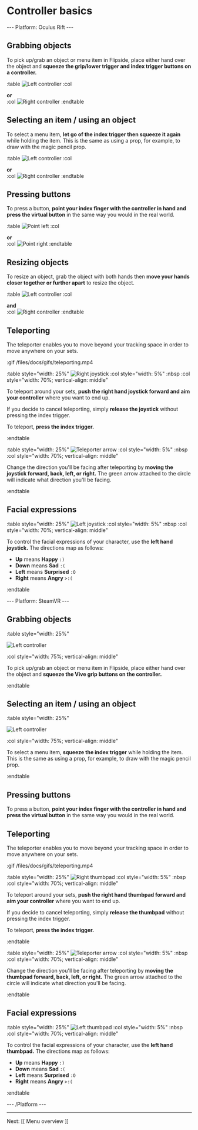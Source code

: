 # Controller basics

--- Platform: Oculus Rift ---

## Grabbing objects

To pick up/grab an object or menu item in Flipside, place either hand over the object and **squeeze the grip/lower trigger and index trigger buttons on a controller.**

:table
	![Left controller](/files/docs/graphics/Oculus-touch-alt_L-trigger_L-grip.png)
:col
	<div class="center middle"><b>or</b></div>
:col
	![Right controller](/files/docs/graphics/Oculus-touch_R-trigger_R-grip.png)
:endtable

## Selecting an item / using an object

To select a menu item, **let go of the index trigger then squeeze it again** while holding the item. This is the same as using a prop, for example,
to draw with the magic pencil prop.

:table
	![Left controller](/files/docs/graphics/Oculus-touch_L-trigger_L-grip.png)
:col
	<div class="center middle"><b>or</b></div>
:col
	![Right controller](/files/docs/graphics/Oculus-touch_R-trigger-f_R-grip.png)
:endtable

## Pressing buttons

To press a button, **point your index finger with the controller in hand and press the virtual button** in the same way you would in the real world.

:table
	![Point left](/files/docs/graphics/Oculus-touch_L-point.png)
:col
	<div class="center middle"><b>or</b></div>
:col
	![Point right](/files/docs/graphics/Oculus-touch_R-point.png)
:endtable

## Resizing objects

To resize an object, grab the object with both hands then **move your hands closer together or further apart** to resize the object.

:table
	![Left controller](/files/docs/graphics/Oculus-touch-alt_L-trigger_L-grip.png)
:col
	<div class="center middle"><b>and</b></div>
:col
	![Right controller](/files/docs/graphics/Oculus-touch_R-trigger_R-grip.png)
:endtable

## Teleporting

The teleporter enables you to move beyond your tracking space in order to move anywhere
on your sets.

:gif /files/docs/gifs/teleporting.mp4

:table style="width: 25%"
	![Right joystick](/files/docs/graphics/Oculus-touch_R-joystick.png)
:col style="width: 5%"
	:nbsp
:col style="width: 70%; vertical-align: middle"

To teleport around your sets, **push the right hand joystick forward and aim your controller** where you want to end up.

If you decide to cancel teleporting, simply **release the joystick** without pressing the index trigger.

To teleport, **press the index trigger.**

:endtable

:table style="width: 25%"
	![Teleporter arrow](/files/docs/graphics/teleport-arrow.png)
:col style="width: 5%"
	:nbsp
:col style="width: 70%; vertical-align: middle"

Change the direction you'll be facing after teleporting by **moving the joystick forward, back, left, or right.** The green arrow attached to the circle will indicate what direction you'll be facing.

:endtable

## Facial expressions

:table style="width: 25%"
	![Left joystick](/files/docs/graphics/Oculus-touch_L-joystick.png)
:col style="width: 5%"
	:nbsp
:col style="width: 70%; vertical-align: middle"
	
To control the facial expressions of your character, use the **left hand joystick.** The directions map as follows:

* **Up** means **Happy** `:)`
* **Down** means **Sad** `:(`
* **Left** means **Surprised** `:O`
* **Right** means **Angry** `>:(`
	
:endtable

--- Platform: SteamVR ---

## Grabbing objects

:table style="width: 25%"

![Left controller](/files/docs/graphics/Vive_grip.png)

:col style="width: 75%; vertical-align: middle"

To pick up/grab an object or menu item in Flipside, place either hand over the object and **squeeze the Vive grip buttons on the controller.**

:endtable

## Selecting an item / using an object

:table style="width: 25%"

![Left controller](/files/docs/graphics/Vive_grip-f_trigger.png)

:col style="width: 75%; vertical-align: middle"

To select a menu item, **squeeze the index trigger** while holding the item. This is the same as using a prop, for example,
to draw with the magic pencil prop.

:endtable

## Pressing buttons

To press a button, **point your index finger with the controller in hand and press the virtual button** in the same way you would in the real world.

## Teleporting

The teleporter enables you to move beyond your tracking space in order to move anywhere
on your sets.

:gif /files/docs/gifs/teleporting.mp4

:table style="width: 25%"
	![Right thumbpad](/files/docs/graphics/Vive_joystick.png)
:col style="width: 5%"
	:nbsp
:col style="width: 70%; vertical-align: middle"

To teleport around your sets, **push the right hand thumbpad forward and aim your controller** where you want to end up.

If you decide to cancel teleporting, simply **release the thumbpad** without pressing the index trigger.

To teleport, **press the index trigger.**

:endtable

:table style="width: 25%"
	![Teleporter arrow](/files/docs/graphics/teleport-arrow.png)
:col style="width: 5%"
	:nbsp
:col style="width: 70%; vertical-align: middle"

Change the direction you'll be facing after teleporting by **moving the thumbpad forward, back, left, or right.** The green arrow attached to the circle will indicate what direction you'll be facing.

:endtable

## Facial expressions

:table style="width: 25%"
	![Left thumbpad](/files/docs/graphics/Vive_joystick.png)
:col style="width: 5%"
	:nbsp
:col style="width: 70%; vertical-align: middle"
	
To control the facial expressions of your character, use the **left hand thumbpad.** The directions map as follows:

* **Up** means **Happy** `:)`
* **Down** means **Sad** `:(`
* **Left** means **Surprised** `:O`
* **Right** means **Angry** `>:(`

:endtable

--- /Platform ---

---

Next: [[ Menu overview ]]
